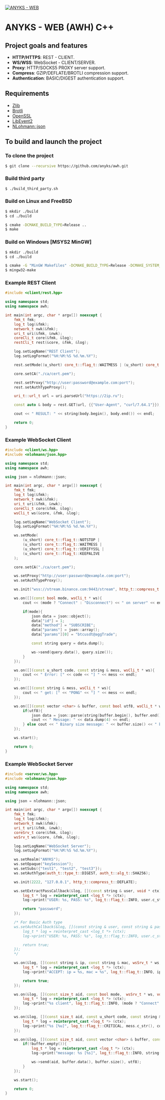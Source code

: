 [![ANYKS - WEB](https://raw.githubusercontent.com/anyks/awh/main/img/banner.jpg)](https://anyks.com)

# ANYKS - WEB (AWH) C++

## Project goals and features

- **HTTP/HTTPS**: REST - CLIENT.
- **WS/WSS**: WebSocket - CLIENT/SERVER.
- **Proxy**: HTTP/SOCKS5 PROXY server support.
- **Compress**: GZIP/DEFLATE/BROTLI compression support.
- **Authentication**: BASIC/DIGEST authentication support.

## Requirements

- [Zlib](http://www.zlib.net)
- [Brotli](https://github.com/google/brotli)
- [OpenSSL](https://www.openssl.org)
- [LibEvent2](https://github.com/libevent/libevent)
- [NLohmann::json](https://github.com/nlohmann/json)

## To build and launch the project

### To clone the project

```bash
$ git clone --recursive https://github.com/anyks/awh.git
```

### Build third party

```bash
$ ./build_third_party.sh
```

### Build on Linux and FreeBSD

```bash
$ mkdir ./build
$ cd ./build

$ cmake -DCMAKE_BUILD_TYPE=Release ..
$ make
```

### Build on Windows [MSYS2 MinGW]

```bash
$ mkdir ./build
$ cd ./build

$ cmake -G "MinGW Makefiles" -DCMAKE_BUILD_TYPE=Release -DCMAKE_SYSTEM_NAME=Windows ..
$ mingw32-make
```

### Example REST Client

```c++
#include <client/rest.hpp>

using namespace std;
using namespace awh;

int main(int argc, char * argv[]) noexcept {
	fmk_t fmk;
	log_t log(&fmk);
	network_t nwk(&fmk);
	uri_t uri(&fmk, &nwk);
	coreCli_t core(&fmk, &log);
	restCli_t rest(&core, &fmk, &log);

	log.setLogName("REST Client");
	log.setLogFormat("%H:%M:%S %d.%m.%Y");

	rest.setMode((u_short) core_t::flag_t::WAITMESS | (u_short) core_t::flag_t::VERIFYSSL);

	core.setCA("./ca/cert.pem");

	rest.setProxy("http://user:password@example.com:port");
	rest.setAuthTypeProxy();

	uri_t::url_t url = uri.parseUrl("https://2ip.ru");

	const auto & body = rest.GET(url, {{"User-Agent", "curl/7.64.1"}});

	cout << " RESULT: " << string(body.begin(), body.end()) << endl;

	return 0;
}
```

### Example WebSocket Client

```c++
#include <client/ws.hpp>
#include <nlohmann/json.hpp>

using namespace std;
using namespace awh;

using json = nlohmann::json;

int main(int argc, char * argv[]) noexcept {
	fmk_t fmk;
	log_t log(&fmk);
	network_t nwk(&fmk);
	uri_t uri(&fmk, &nwk);
	coreCli_t core(&fmk, &log);
	wsCli_t ws(&core, &fmk, &log);

	log.setLogName("WebSocket Client");
	log.setLogFormat("%H:%M:%S %d.%m.%Y");

	ws.setMode(
		(u_short) core_t::flag_t::NOTSTOP |
		(u_short) core_t::flag_t::WAITMESS |
		(u_short) core_t::flag_t::VERIFYSSL |
		(u_short) core_t::flag_t::KEEPALIVE
	);

	core.setCA("./ca/cert.pem");

	ws.setProxy("http://user:password@example.com:port");
	ws.setAuthTypeProxy();

	ws.init("wss://stream.binance.com:9443/stream", http_t::compress_t::DEFLATE);

	ws.on([](const bool mode, wsCli_t * ws){
		cout << (mode ? "Connect" : "Disconnect") << " on server" << endl;

		if(mode){
			json data = json::object();
			data["id"] = 1;
			data["method"] = "SUBSCRIBE";
			data["params"] = json::array();
			data["params"][0] = "btcusdt@aggTrade";

			const string query = data.dump();

			ws->send(query.data(), query.size());
		}
	});

	ws.on([](const u_short code, const string & mess, wsCli_t * ws){
		cout << " Error: [" << code << "] " << mess << endl;
	});

	ws.on([](const string & mess, wsCli_t * ws){
		cout << " get: [" << "PONG" << "] " << mess << endl;
	});

	ws.on([](const vector <char> & buffer, const bool utf8, wsCli_t * ws){
		if(utf8){
			json data = json::parse(string(buffer.begin(), buffer.end()));
			cout << " Message: " << data.dump(4) << endl;
		} else cout << " Binary size message: " << buffer.size() << " bytes" << endl;
	});

	ws.start();

	return 0;
}
```

### Example WebSocket Server

```c++
#include <server/ws.hpp>
#include <nlohmann/json.hpp>

using namespace std;
using namespace awh;

using json = nlohmann::json;

int main(int argc, char * argv[]) noexcept {
	fmk_t fmk;
	log_t log(&fmk);
	network_t nwk(&fmk);
	uri_t uri(&fmk, &nwk);
	coreSrv_t core(&fmk, &log);
	wsSrv_t ws(&core, &fmk, &log);

	log.setLogName("WebSocket Server");
	log.setLogFormat("%H:%M:%S %d.%m.%Y");

	ws.setRealm("ANYKS");
	ws.setOpaque("keySession");
	ws.setSubs({"test1", "test2", "test3"});
	ws.setAuthType(auth_t::type_t::DIGEST, auth_t::alg_t::SHA256);

	ws.init(2222, "127.0.0.1", http_t::compress_t::DEFLATE);

	ws.setExtractPassCallback(&log, [](const string & user, void * ctx) -> string {
		log_t * log = reinterpret_cast <log_t *> (ctx);
		log->print("USER: %s, PASS: %s", log_t::flag_t::INFO, user.c_str(), "password");

		return "password";
	});

	/* For Basic Auth type
	ws.setAuthCallback(&log, [](const string & user, const string & password, void * ctx) -> bool {
		log_t * log = reinterpret_cast <log_t *> (ctx);
		log->print("USER: %s, PASS: %s", log_t::flag_t::INFO, user.c_str(), password.c_str());

		return true;
	});
	*/

	ws.on(&log, [](const string & ip, const string & mac, wsSrv_t * ws, void * ctx) -> bool {
		log_t * log = reinterpret_cast <log_t *> (ctx);
		log->print("ACCEPT: ip = %s, mac = %s", log_t::flag_t::INFO, ip.c_str(), mac.c_str());

		return true;
	});

	ws.on(&log, [](const size_t aid, const bool mode,  wsSrv_t * ws, void * ctx) noexcept {
		log_t * log = reinterpret_cast <log_t *> (ctx);
		log->print("%s client", log_t::flag_t::INFO, (mode ? "Connect" : "Disconnect"));
	});

	ws.on(&log, [](const size_t aid, const u_short code, const string & mess,  wsSrv_t * ws, void * ctx) noexcept {
		log_t * log = reinterpret_cast <log_t *> (ctx);
		log->print("%s [%u]", log_t::flag_t::CRITICAL, mess.c_str(), code);
	});

	ws.on(&log, [](const size_t aid, const vector <char> & buffer, const bool utf8,  wsSrv_t * ws, void * ctx) noexcept {
		if(!buffer.empty()){
			log_t * log = reinterpret_cast <log_t *> (ctx);
			log->print("message: %s [%s]", log_t::flag_t::INFO, string(buffer.begin(), buffer.end()).c_str(), ws->getSub(aid).c_str());

			ws->send(aid, buffer.data(), buffer.size(), utf8);
		}
	});

	ws.start();

	return 0;
}
```
